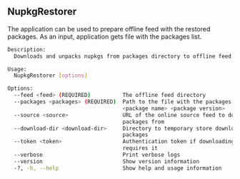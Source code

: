 ## NupkgRestorer
The application can be used to prepare offline feed with the restored packages.
As an input, application gets file with the packages list.

```bash
Description:
  Downloads and unpacks nupkgs from packages directory to offline feed folder

Usage:
  NupkgRestorer [options]

Options:
  --feed <feed> (REQUIRED)          The offline feed directory
  --packages <packages> (REQUIRED)  Path to the file with the packages list in 
                                    <package name> <package version>
  --source <source>                 URL of the online source feed to download 
                                    packages from
  --download-dir <download-dir>     Directory to temporary store downloaded 
                                    packages
  --token <token>                   Authentication token if downloading 
                                    requires it
  --verbose                         Print verbose logs
  --version                         Show version information
  -?, -h, --help                    Show help and usage information
```